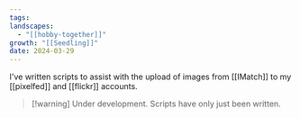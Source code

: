 ```yaml
---
tags: 
landscapes:
  - "[[hobby-together]]"
growth: "[[Seedling]]"
date: 2024-03-29
---
```

I've written scripts to assist with the upload of images from [[IMatch]] to my [[pixelfed]] and [[flickr]] accounts. 

> [!warning] Under development. Scripts have only just been written.